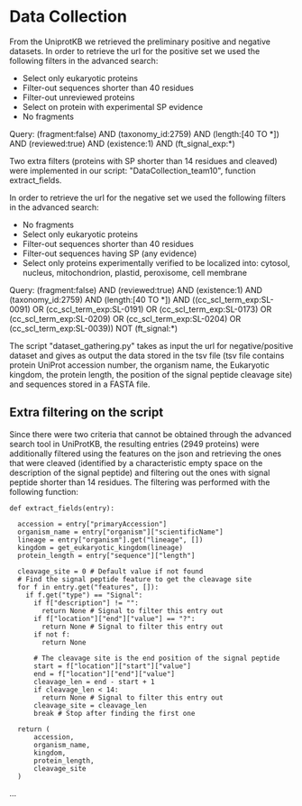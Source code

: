# Data Collection

From the UniprotKB we retrieved the preliminary positive and negative datasets. In order to retrieve the url for the positive set we used the following filters in the advanced search: 

* Select only eukaryotic proteins
* Filter-out sequences shorter than 40 residues
* Filter-out unreviewed proteins
* Select on protein with experimental SP evidence
* No fragments

Query: (fragment:false) AND (taxonomy_id:2759) AND (length:[40 TO \*]) AND (reviewed:true) AND (existence:1) AND (ft_signal_exp:\*)

Two extra filters (proteins with SP shorter than 14 residues and cleaved) were implemented in our script: "DataCollection_team10", function extract_fields.

In order to retrieve the url for the negative set we used the following filters in the advanced search: 

* No fragments
* Select only eukaryotic proteins
* Filter-out sequences shorter than 40 residues
* Filter-out sequences having SP (any evidence)
* Select only proteins experimentally verified to be localized into: cytosol, nucleus, mitochondrion, plastid, peroxisome, cell membrane

Query: (fragment:false) AND (reviewed:true) AND (existence:1) AND (taxonomy_id:2759) AND (length:[40 TO \*]) AND ((cc_scl_term_exp:SL-0091) OR (cc_scl_term_exp:SL-0191) OR (cc_scl_term_exp:SL-0173) OR (cc_scl_term_exp:SL-0209) OR (cc_scl_term_exp:SL-0204) OR (cc_scl_term_exp:SL-0039)) NOT (ft_signal:\*)

The script "dataset_gathering.py" takes as input the url for negative/positive dataset and gives as output the data stored in the tsv file (tsv file contains protein UniProt accession number, the organism name, the Eukaryotic kingdom, the protein length, the position of the signal peptide cleavage site) and sequences stored in a FASTA file.

## Extra filtering on the script

Since there were two criteria that cannot be obtained through the advanced search tool in UniProtKB, the resulting entries (2949 proteins) were additionally filtered using the features on the json and retrieving the ones that were cleaved (identified by a characteristic empty space on the description of the signal peptide) and filtering out the ones with signal peptide shorter than 14 residues. The filtering was performed with the following function:

~~~
def extract_fields(entry):

  accession = entry["primaryAccession"]
  organism_name = entry["organism"]["scientificName"]
  lineage = entry["organism"].get("lineage", [])
  kingdom = get_eukaryotic_kingdom(lineage)
  protein_length = entry["sequence"]["length"]

  cleavage_site = 0 # Default value if not found
  # Find the signal peptide feature to get the cleavage site
  for f in entry.get("features", []):
    if f.get("type") == "Signal":
      if f["description"] != "":
        return None # Signal to filter this entry out
      if f["location"]["end"]["value"] == "?":
        return None # Signal to filter this entry out
      if not f:
        return None

      # The cleavage site is the end position of the signal peptide
      start = f["location"]["start"]["value"]
      end = f["location"]["end"]["value"]
      cleavage_len = end - start + 1
      if cleavage_len < 14:
        return None # Signal to filter this entry out
      cleavage_site = cleavage_len
      break # Stop after finding the first one

  return (
      accession,
      organism_name,
      kingdom,
      protein_length,
      cleavage_site
  )
  ~~~

...
